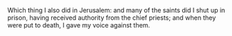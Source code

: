 Which thing I also did in Jerusalem: and many of the saints did I shut up in prison, having received authority from the chief priests; and when they were put to death, I gave my voice against them.
